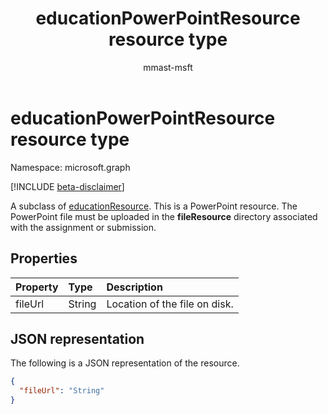 ﻿---
title: "educationPowerPointResource resource type"
description: "A subclass of educationResource. This is a PowerPoint resource. The PowerPoint file must be uploaded in the **fileResource** directory associated with the "
localization_priority: Normal
author: "mmast-msft"
ms.prod: "education"
doc_type: resourcePageType
---

# educationPowerPointResource resource type

Namespace: microsoft.graph

[!INCLUDE [beta-disclaimer](../../includes/beta-disclaimer.md)]

A subclass of [educationResource](educationresource.md). This is a PowerPoint resource. The PowerPoint file must be uploaded in the **fileResource** directory associated with the 
assignment or submission.

## Properties

| Property | Type   | Description                   |
| :------- | :----- | :---------------------------- |
| fileUrl  | String | Location of the file on disk. |

## JSON representation

The following is a JSON representation of the resource.

<!-- {
  "blockType": "resource",
  "optionalProperties": [

  ],
  "@odata.type": "microsoft.graph.educationPowerPointResource"
}-->

```json
{
  "fileUrl": "String"
}

```

<!-- uuid: 8fcb5dbc-d5aa-4681-8e31-b001d5168d79
2015-10-25 14:57:30 UTC -->

<!--
{
  "type": "#page.annotation",
  "description": "educationPowerPointResource resource",
  "keywords": "",
  "section": "documentation",
  "tocPath": "",
  "suppressions": []
}
-->
